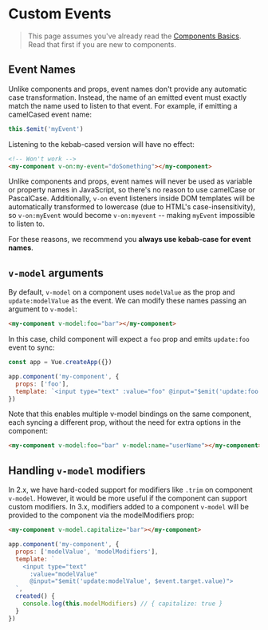 # Custom Events

> This page assumes you've already read the [Components Basics](components.md). Read that first if you are new to components.

## Event Names

Unlike components and props, event names don't provide any automatic case transformation. Instead, the name of an emitted event must exactly match the name used to listen to that event. For example, if emitting a camelCased event name:

```js
this.$emit('myEvent')
```

Listening to the kebab-cased version will have no effect:

```html
<!-- Won't work -->
<my-component v-on:my-event="doSomething"></my-component>
```

Unlike components and props, event names will never be used as variable or property names in JavaScript, so there's no reason to use camelCase or PascalCase. Additionally, `v-on` event listeners inside DOM templates will be automatically transformed to lowercase (due to HTML's case-insensitivity), so `v-on:myEvent` would become `v-on:myevent` -- making `myEvent` impossible to listen to.

For these reasons, we recommend you **always use kebab-case for event names**.

## `v-model` arguments

By default, `v-model` on a component uses `modelValue` as the prop and `update:modelValue` as the event. We can modify these names passing an argument to `v-model`:

```html
<my-component v-model:foo="bar"></my-component>
```

In this case, child component will expect a `foo` prop and emits `update:foo` event to sync:

```js
const app = Vue.createApp({})

app.component('my-component', {
  props: ['foo'],
  template: `<input type="text" :value="foo" @input="$emit('update:foo', $event.target.value)">`
})
```

Note that this enables multiple v-model bindings on the same component, each syncing a different prop, without the need for extra options in the component:

```html
<my-component v-model:foo="bar" v-model:name="userName"></my-component>
```

## Handling `v-model` modifiers

In 2.x, we have hard-coded support for modifiers like `.trim` on component `v-model`. However, it would be more useful if the component can support custom modifiers. In 3.x, modifiers added to a component `v-model` will be provided to the component via the modelModifiers prop:

```html
<my-component v-model.capitalize="bar"></my-component>
```

```js
app.component('my-component', {
  props: ['modelValue', 'modelModifiers'],
  template: `
    <input type="text" 
      :value="modelValue"
      @input="$emit('update:modelValue', $event.target.value)">
  `,
  created() {
    console.log(this.modelModifiers) // { capitalize: true }
  }
})
```

